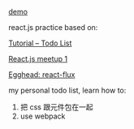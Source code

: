 [demo](http://soidid.github.io/my-react-hello-world/build/)

react.js practice based on:

[Tutorial – Todo List](http://facebook.github.io/flux/docs/todo-list.html)

[React.js meetup 1](https://github.com/coodoo/react-meetup-1)

[Egghead: react-flux](https://egghead.io/series/react-flux-architecture)

my personal todo list, learn how to:

1. 把 css 跟元件包在一起
2. use webpack